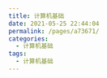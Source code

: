 ```yaml
---
title: 计算机基础
date: 2021-05-25 22:44:04
permalink: /pages/a73671/
categories:
  - 计算机基础
tags:
  - 计算机基础
---
```

